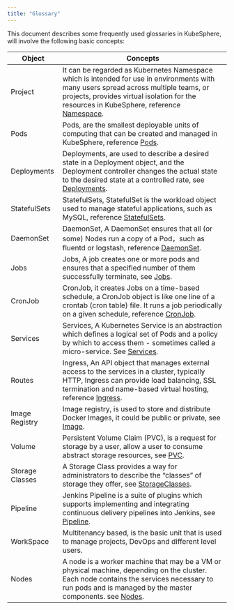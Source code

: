 ```yaml
---
title: "Glossary"
---
```


<!-- 了解和使用 KubeSphere 管理平台，会涉及到以下的基本概念：

 
|  KubeSphere  | Kubernetes 对照释义 |
|------------|--------------|
|项目|Namespace， 为 Kubernetes 集群提供虚拟的隔离作用，详见 [Namespace](https://kubernetes.io/docs/concepts/overview/working-with-objects/namespaces/)。|
|容器组| Pod，是 Kubernetes 进行资源调度的最小单位，每个 Pod 中运行着一个或多个密切相关的业务容器 |
|部署|Deployments，表示用户对 Kubernetes 集群的一次更新操作，详见 [Deployment](https://kubernetes.io/docs/concepts/workloads/controllers/deployment/)。|
|有状态副本集|StatefulSets，用来管理有状态应用，可以保证部署和 scale 的顺序，详见 [StatefulSet](https://kubernetes.io/docs/concepts/workloads/controllers/statefulset/)。|
|守护进程集|DaemonSets，保证在每个 Node 上都运行一个容器副本，常用来部署一些集群的日志、监控或者其他系统管理应用，详见 [Daemonset](https://kubernetes.io/docs/concepts/workloads/controllers/daemonset/)。|
|任务|Jobs，在 Kubernetes 中用来控制批处理型任务的资源对象，即仅执行一次的任务，它保证批处理任务的一个或多个 Pod 成功结束。任务管理的 Pod 根据用户的设置将任务成功完成就自动退出了。比如在创建工作负载前，执行任务，将镜像上传至镜像仓库。详见 [Job](https://kubernetes.io/docs/concepts/workloads/controllers/jobs-run-to-completion/)。|
|定时任务|CronJob，是基于时间的 Job，就类似于 Linux 系统的 crontab，在指定的时间周期运行指定的 Job，在给定时间点只运行一次或周期性地运行。详见 [CronJob](https://kubernetes.io/docs/concepts/workloads/controllers/cron-jobs/)|
|服务|Service， 一个 Kubernete 服务是一个最小的对象，类似 Pod，和其它的终端对象一样，详见 [Service](https://kubernetes.io/docs/concepts/services-networking/service/)。|
|应用路由|Ingress，是授权入站连接到达集群服务的规则集合。可通过 Ingress 配置提供外部可访问的 URL、负载均衡、SSL、基于名称的虚拟主机等，详见 [Ingress](https://kubernetes.io/docs/concepts/services-networking/ingress/)。|
|镜像仓库|Image Registries，镜像仓库用于存放 Docker 镜像，Docker 镜像用于部署容器服务， 详见 [Images](https://kubernetes.io/docs/concepts/containers/images/)。|
|存储卷|PersistentVolumeClaim（PVC），满足用户对于持久化存储的需求，用户将 Pod 内需要持久化的数据挂载至存储卷，实现删除 Pod 后，数据仍保留在存储卷内。Kubesphere 推荐使用动态分配存储，当集群管理员配置存储类型后，集群用户可一键式分配和回收存储卷，无需关心存储底层细节。详见 [Volume](https://kubernetes.io/docs/concepts/storage/persistent-volumes/#persistentvolumeclaims)。|
|存储类型|StorageClass，为管理员提供了描述存储 “Class（类）” 的方法，包含 Provisioner、 ReclaimPolicy 和 Parameters 。详见 [StorageClass](https://kubernetes.io/docs/concepts/storage/storage-classes/)。|
|流水线|Pipeline，简单来说就是一套运行在 Jenkins 上的 CI/CD 工作流框架，将原来独立运行于单个或者多个节点的任务连接起来，实现单个任务难以完成的复杂流程编排和可视化的工作。|
|企业空间|Workspace，是 KubeSphere 实现多租户模式的基础，是您管理项目、 DevOps 工程和企业成员的基本单位。
主机|Node，Kubernetes 集群中的计算能力由 Node 提供，Kubernetes 集群中的 Node 是所有 Pod 运行所在的工作主机，可以是物理机也可以是虚拟机。详见 [Nodes](https://kubernetes.io/docs/concepts/architecture/nodes/)。| -->

This document describes some frequently used glossaries in KubeSphere, will involve the following basic concepts:

 
| Object | Concepts|
|------------|--------------|
| Project | It can be regarded as Kubernetes Namespace which is intended for use in environments with many users spread across multiple teams, or projects, provides virtual isolation for the resources in KubeSphere, reference [Namespace](https://kubernetes.io/docs/concepts/overview/working-with-objects/namespaces/).|
| Pods | Pods, are the smallest deployable units of computing that can be created and managed in KubeSphere, reference [Pods](https://kubernetes.io/docs/concepts/workloads/pods/pod/).
| Deployments | Deployments, are used to describe a desired state in a Deployment object, and the Deployment controller changes the actual state to the desired state at a controlled rate, see [Deployments](https://kubernetes.io/docs/concepts/workloads/controllers/deployment/). |
| StatefulSets | StatefulSets, StatefulSet is the workload object used to manage stateful applications, such as MySQL, reference [StatefulSets](https://kubernetes.io/docs/concepts/workloads/controllers/statefulset/). |
| DaemonSet | DaemonSet, A DaemonSet ensures that all (or some) Nodes run a copy of a Pod，such as fluentd or logstash, reference [DaemonSet](https://kubernetes.io/docs/concepts/workloads/controllers/daemonset/).  |
| Jobs | Jobs, A job creates one or more pods and ensures that a specified number of them successfully terminate, see [Jobs](https://kubernetes.io/docs/concepts/workloads/controllers/jobs-run-to-completion/). |
|CronJob |CronJob, it creates Jobs on a time-based schedule, a CronJob object is like one line of a crontab (cron table) file. It runs a job periodically on a given schedule, reference [CronJob](https://kubernetes.io/docs/concepts/workloads/controllers/cron-jobs/).  | 
| Services | Services, A Kubernetes Service is an abstraction which defines a logical set of Pods and a policy by which to access them - sometimes called a micro-service. See [Services](https://kubernetes.io/docs/concepts/services-networking/service/). |
| Routes | Ingress, An API object that manages external access to the services in a cluster, typically HTTP, Ingress can provide load balancing, SSL termination and name-based virtual hosting, reference [Ingress](https://kubernetes.io/docs/concepts/services-networking/ingress/).  |
|Image Registry |Image registry, is used to store and distribute Docker Images, it could be public or private, see [Image](https://kubernetes.io/docs/concepts/containers/images/). |
| Volume | Persistent Volume Claim (PVC), is a request for storage by a user, allow a user to consume abstract storage resources, see [PVC](https://kubernetes.io/docs/concepts/storage/persistent-volumes/). | 
|Storage Classes| A Storage Class provides a way for administrators to describe the “classes” of storage they offer, see [StorageClasses](https://kubernetes.io/docs/concepts/storage/storage-classes/). |
| Pipeline | Jenkins Pipeline is a suite of plugins which supports implementing and integrating continuous delivery pipelines into Jenkins, see [Pipeline](https://jenkins.io/doc/book/pipeline/). |
WorkSpace | Multitenancy based, is the basic unit that is used to manage projects, DevOps and different level users.|
Nodes | A node is a worker machine that may be a VM or physical machine, depending on the cluster. Each node contains the services necessary to run pods and is managed by the master components. see [Nodes](https://kubernetes.io/docs/concepts/architecture/nodes/). |